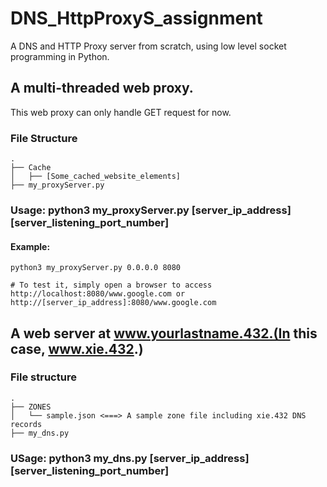 # DNS_HttpProxyS_assignment
A DNS and HTTP Proxy server from scratch, using low level socket programming in Python.


## A multi-threaded web proxy.
This web proxy can only handle GET request for now.
### File Structure
```
.
├── Cache
│   ├── [Some_cached_website_elements]
├── my_proxyServer.py
```
### Usage: python3 my_proxyServer.py [server_ip_address] [server_listening_port_number]
#### Example: 
````
python3 my_proxyServer.py 0.0.0.0 8080

# To test it, simply open a browser to access http://localhost:8080/www.google.com or http://[server_ip_address]:8080/www.google.com
````

## A web server at www.yourlastname.432.(In this case, www.xie.432.)
### File structure

```
.
├── ZONES
│   └── sample.json <===> A sample zone file including xie.432 DNS records
├── my_dns.py
```
### USage: python3 my_dns.py [server_ip_address] [server_listening_port_number]